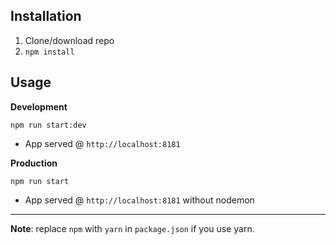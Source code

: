 ## Installation

1. Clone/download repo
2. `npm install`

## Usage

**Development**

`npm run start:dev`

- App served @ `http://localhost:8181`

**Production**

`npm run start`

- App served @ `http://localhost:8181` without nodemon

---

**Note**: replace `npm` with `yarn` in `package.json` if you use yarn.
